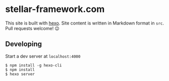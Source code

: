 # stellar-framework.com

This site is built with [hexo](http://hexo.io/). Site content is written in Markdown format in `src`. Pull requests welcome! 😉

## Developing

Start a dev server at `localhost:4000`

```
$ npm install -g hexo-cli
$ npm install
$ hexo server
```

